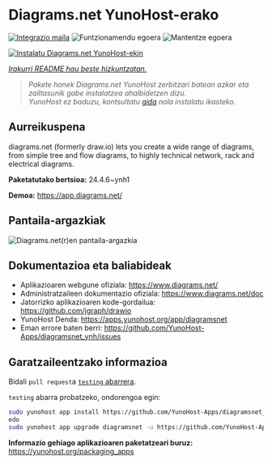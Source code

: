 <!--
Ohart ongi: README hau automatikoki sortu da <https://github.com/YunoHost/apps/tree/master/tools/readme_generator>ri esker
EZ editatu eskuz.
-->

# Diagrams.net YunoHost-erako

[![Integrazio maila](https://dash.yunohost.org/integration/diagramsnet.svg)](https://dash.yunohost.org/appci/app/diagramsnet) ![Funtzionamendu egoera](https://ci-apps.yunohost.org/ci/badges/diagramsnet.status.svg) ![Mantentze egoera](https://ci-apps.yunohost.org/ci/badges/diagramsnet.maintain.svg)

[![Instalatu Diagrams.net YunoHost-ekin](https://install-app.yunohost.org/install-with-yunohost.svg)](https://install-app.yunohost.org/?app=diagramsnet)

*[Irakurri README hau beste hizkuntzatan.](./ALL_README.md)*

> *Pakete honek Diagrams.net YunoHost zerbitzari batean azkar eta zailtasunik gabe instalatzea ahalbidetzen dizu.*  
> *YunoHost ez baduzu, kontsultatu [gida](https://yunohost.org/install) nola instalatu ikasteko.*

## Aurreikuspena

diagrams.net (formerly draw.io) lets you create a wide range of diagrams, from simple tree and flow diagrams, to highly technical network, rack and electrical diagrams.


**Paketatutako bertsioa:** 24.4.6~ynh1

**Demoa:** <https://app.diagrams.net/>

## Pantaila-argazkiak

![Diagrams.net(r)en pantaila-argazkia](./doc/screenshots/screenshot.png)

## Dokumentazioa eta baliabideak

- Aplikazioaren webgune ofiziala: <https://www.diagrams.net/>
- Administratzaileen dokumentazio ofiziala: <https://www.diagrams.net/doc>
- Jatorrizko aplikazioaren kode-gordailua: <https://github.com/jgraph/drawio>
- YunoHost Denda: <https://apps.yunohost.org/app/diagramsnet>
- Eman errore baten berri: <https://github.com/YunoHost-Apps/diagramsnet_ynh/issues>

## Garatzaileentzako informazioa

Bidali `pull request`a [`testing` abarrera](https://github.com/YunoHost-Apps/diagramsnet_ynh/tree/testing).

`testing` abarra probatzeko, ondorengoa egin:

```bash
sudo yunohost app install https://github.com/YunoHost-Apps/diagramsnet_ynh/tree/testing --debug
edo
sudo yunohost app upgrade diagramsnet -u https://github.com/YunoHost-Apps/diagramsnet_ynh/tree/testing --debug
```

**Informazio gehiago aplikazioaren paketatzeari buruz:** <https://yunohost.org/packaging_apps>
